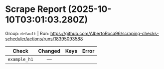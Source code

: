 # Scrape Report (2025-10-10T03:01:03.280Z)

Group: `default`  |  Run: https://github.com/AlbertoRoca96/scraping-checks-scheduler/actions/runs/18395093588

| Check | Changed | Keys | Error |
|---|:---:|:--|:--|
| `example_h1` | — |  |  |
